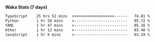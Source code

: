 
<b>Waka Stats (7 days)</b>

<!--START_SECTION:waka-->

```txt
TypeScript    25 hrs 52 mins  >>>>>>>>>>>>>>>>>>>------   74.81 %
Python        1 hr 58 mins    >------------------------   05.72 %
YAML          1 hr 47 mins    >------------------------   05.16 %
Other         1 hr 12 mins    >------------------------   03.48 %
JavaScript    1 hr 6 mins     >------------------------   03.19 %
```

<!--END_SECTION:waka-->
